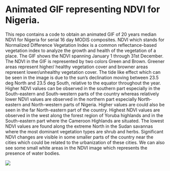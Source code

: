 # Animated GIF representing NDVI for Nigeria.

This repo contains a code to obtain an animated GIF of 20 years median NDVI for Nigeria for serial 16 day MODIS composites. NDVI which stands for Normalized Difference Vegetation Index is a common reflectance-based vegetation index to analyze the growth and health of the vegetation of a place. The GIF shows the NDVI spanning January 1 through 31st December. The NDVI in the GIF is represented by two colors Green and Brown. Greener areas represent higher/ healthy vegetation cover and browner areas represent lower/unhealthy vegetation cover. The tide like effect which can be seen in the image is due to the sun’s declination moving between 23.5 deg North and 23.5 deg South, relative to the equator throughout the year. 
Higher NDVI values can be observed in the southern part especially in the South-eastern and South-western parts of the country whereas relatively lower NDVI values are observed in the northern part especially North-eastern and North-western parts of Nigeria. Higher values are could also be seen in the far North-eastern part of the country. Highest NDVI values are observed in the west along the forest region of Yoruba highlands and in the South-eastern part where the Cameroon Highlands are situated. The lowest NDVI values are found along the extreme North in the Sudan savannas where the most dominant vegetation types are shrub and herbs. Significant NDVI changes are visible in some smaller parts of the country near the cities which could be related to the urbanization of these cities. We can also see some small white areas in the NDVI image which represents the presence of water bodies. 

<img src = NigeriaGIF>
